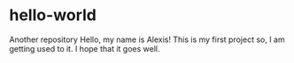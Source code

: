 # hello-world
Another repository
Hello, my name is Alexis! This is my first project so, I am getting used to it. I hope that it goes well. 
